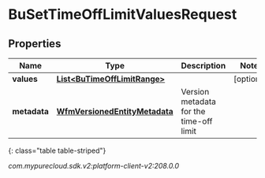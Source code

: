 # BuSetTimeOffLimitValuesRequest


## Properties

| Name | Type | Description | Notes |
| ------------ | ------------- | ------------- | ------------- |
| **values** | [**List&lt;BuTimeOffLimitRange&gt;**](BuTimeOffLimitRange) |  |  [optional] |
| **metadata** | [**WfmVersionedEntityMetadata**](WfmVersionedEntityMetadata) | Version metadata for the time-off limit |  |
{: class="table table-striped"}




_com.mypurecloud.sdk.v2:platform-client-v2:208.0.0_
